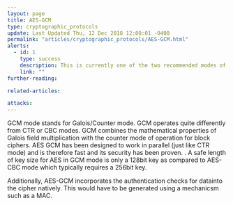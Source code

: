```yaml
---
layout: page
title: AES-GCM
type: cryptographic_protocols
update: Last Updated Thu, 12 Dec 2018 12:00:01 -0400
permalink: "articles/cryptographic_protocols/AES-GCM.html"
alerts:
  - id: 1
    type: success
    description: This is currently one of the two recommended modes of operation.
    link: ""
further-reading:

related-articles:

attacks:
---
```

GCM mode stands for Galois/Counter mode. GCM operates quite differently from CTR or CBC modes. GCM combines the mathematical properties of Galois field multiplication with the counter mode of operation for block ciphers. AES GCM has been designed to work in parallel (just like CTR mode) and is therefore fast and its security has been proven. . A safe length of key size for AES in GCM mode is only a 128bit key as compared to AES-CBC mode which typically requires a 256bit key.

Additionally, AES-GCM incorporates the authentication checks for datainto the cipher natively. This would have to be generated using a mechanicsm such as a MAC.
